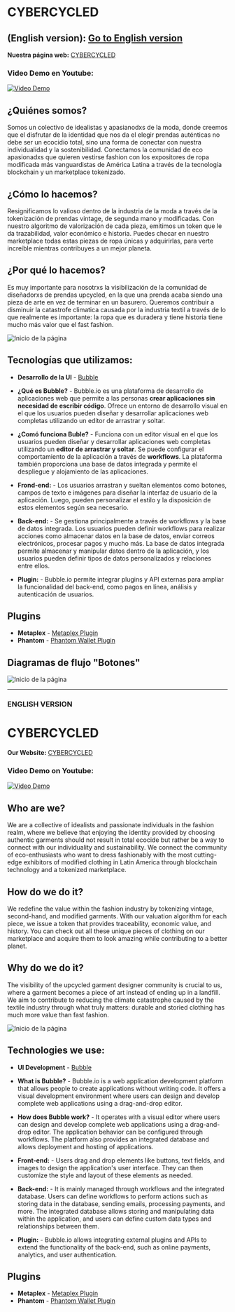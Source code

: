 # CYBERCYCLED

## **(English version):** [Go to English version](https://github.com/Antoni0Pachec0/CYBERCYCLED#L45)


**Nuestra página web:** [CYBERCYCLED](https://cybercycled-hub.bubbleapps.io/version-test/)

### Video Demo en Youtube: 
[![Video Demo](https://img.youtube.com/vi/W90diSrxbc4/0.jpg)](https://www.youtube.com/watch?v=W90diSrxbc4)


## ¿Quiénes somos?
Somos un colectivo de idealistas y apasianodxs de la moda, donde creemos que el disfrutar de la identidad que nos da el elegir prendas auténticas no debe ser un ecocidio total, sino una forma de conectar con nuestra individualidad y la sostenibilidad.  Conectamos la comunidad de eco apasionadxs que quieren vestirse fashion con los expositores de ropa modificada más vanguardistas de América Latina a través de la tecnología blockchain y un marketplace tokenizado. 

## ¿Cómo lo hacemos?
Resignificamos lo valioso dentro de la industria de la moda a través de la tokenización de prendas vintage, de segunda mano y modificadas. Con nuestro algoritmo de valorización de cada pieza, emitimos un token que le da trazabilidad, valor económico e historia. Puedes checar en nuestro marketplace todas estas piezas de ropa únicas y adquirirlas, para verte increíble mientras contribuyes a un mejor planeta.

## ¿Por qué lo hacemos?
Es muy importante para nosotrxs la visibilización de la comunidad de diseñadorxs de prendas upcycled, en la que una prenda acaba siendo una pieza de arte en vez de terminar en un basurero. Queremos contribuir a disminuir la catastrofe climatica causada por la industria textil a través de lo que realmente es importante: la ropa que es duradera y tiene historia tiene mucho más valor que el fast fashion.

![Inicio de la página](./img/ind.png)

## Tecnologías que utilizamos: 
  - **Desarrollo de la UI** - [Bubble](https://bubble.io/)

- **¿Qué es Bubble?** -
Bubble.io es una plataforma de desarrollo de aplicaciones web que permite a las personas **crear aplicaciones sin necesidad de escribir código**. Ofrece un entorno de desarrollo visual en el que los usuarios pueden diseñar y desarrollar aplicaciones web completas utilizando un editor de arrastrar y soltar.

- **¿Comó funciona Buble?** -
Funciona con un editor visual en el que los usuarios pueden diseñar y desarrollar aplicaciones web completas utilizando un **editor de arrastrar y soltar**. Se puede configurar el comportamiento de la aplicación a través de **workflows**. La plataforma también proporciona una base de datos integrada y permite el despliegue y alojamiento de las aplicaciones.

- **Frond-end:** -
Los usuarios arrastran y sueltan elementos como botones, campos de texto e imágenes para diseñar la interfaz de usuario de la aplicación. Luego, pueden personalizar el estilo y la disposición de estos elementos según sea necesario.

- **Back-end:** -
Se gestiona principalmente a través de workflows y la base de datos integrada. Los usuarios pueden definir workflows para realizar acciones como almacenar datos en la base de datos, enviar correos electrónicos, procesar pagos y mucho más. La base de datos integrada permite almacenar y manipular datos dentro de la aplicación, y los usuarios pueden definir tipos de datos personalizados y relaciones entre ellos.

- **Plugin:** -
Bubble.io permite integrar plugins y API externas para ampliar la funcionalidad del back-end, como pagos en línea, análisis y autenticación de usuarios.

## Plugins
  - **Metaplex** - [Metaplex Plugin](https://novabloq.com/plugin/metaplex---solana-nfts-1672944569246x875969888490958300)
  - **Phantom** - [Phantom Wallet Plugin](https://bubble.io/plugin/phantom-login-for-solana-1641357341035x265322829267337200)

## Diagramas de flujo "Botones"
![Inicio de la página](./img/diagramaWallet.png)

------------------------------------------------------------------------------------------------------------------------------------------

### ENGLISH VERSION 

# CYBERCYCLED

**Our Website:** [CYBERCYCLED](https://cybercycled-hub.bubbleapps.io/version-test/)

### Video Demo on Youtube:
[![Video Demo](https://img.youtube.com/vi/W90diSrxbc4/0.jpg)](https://www.youtube.com/watch?v=W90diSrxbc4)

## Who are we?
We are a collective of idealists and passionate individuals in the fashion realm, where we believe that enjoying the identity provided by choosing authentic garments should not result in total ecocide but rather be a way to connect with our individuality and sustainability. We connect the community of eco-enthusiasts who want to dress fashionably with the most cutting-edge exhibitors of modified clothing in Latin America through blockchain technology and a tokenized marketplace.

## How do we do it?
We redefine the value within the fashion industry by tokenizing vintage, second-hand, and modified garments. With our valuation algorithm for each piece, we issue a token that provides traceability, economic value, and history. You can check out all these unique pieces of clothing on our marketplace and acquire them to look amazing while contributing to a better planet.

## Why do we do it?
The visibility of the upcycled garment designer community is crucial to us, where a garment becomes a piece of art instead of ending up in a landfill. We aim to contribute to reducing the climate catastrophe caused by the textile industry through what truly matters: durable and storied clothing has much more value than fast fashion.

![Inicio de la página](./img/ind.png)

## Technologies we use:
 - **UI Development** - [Bubble](https://bubble.io/)

- **What is Bubble?**  -
Bubble.io is a web application development platform that allows people to create applications without writing code. It offers a visual development environment where users can design and develop complete web applications using a drag-and-drop editor.

- **How does Bubble work?** -
It operates with a visual editor where users can design and develop complete web applications using a drag-and-drop editor. The application behavior can be configured through workflows. The platform also provides an integrated database and allows deployment and hosting of applications.

- **Front-end:** -
Users drag and drop elements like buttons, text fields, and images to design the application's user interface. They can then customize the style and layout of these elements as needed.

- **Back-end:** -
It is mainly managed through workflows and the integrated database. Users can define workflows to perform actions such as storing data in the database, sending emails, processing payments, and more. The integrated database allows storing and manipulating data within the application, and users can define custom data types and relationships between them.

- **Plugin:**  -
Bubble.io allows integrating external plugins and APIs to extend the functionality of the back-end, such as online payments, analytics, and user authentication.

## Plugins
 - **Metaplex** - [Metaplex Plugin](https://novabloq.com/plugin/metaplex---solana-nfts-1672944569246x875969888490958300)
  - **Phantom** - [Phantom Wallet Plugin](https://bubble.io/plugin/phantom-login-for-solana-1641357341035x265322829267337200)

